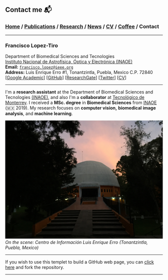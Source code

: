 
## Contact me 📬
###  [Home](/index) / [Publications](/publications) / [Research](/research) / [News](/news) / [CV](/brief_cv) / [Coffee](/coffee) / Contact

---

### **Francisco Lopez-Tiro**                       
Department of Biomedical Sciences and Tecnologies                                                
[Instituto Nacional de Astrofísica, Óptica y Electrónica (INAOE)](https://www.inaoep.mx)                                                 
**Email:** [`francisco.lopez@ieee.org`](mailto:francisco.lopez@ieee.org?subject=%20Hello,%20Francisco)                                      
**Address:** Luis Enrique Erro #1, Tonantzintla, Puebla, Mexico C.P. 72840                                  
[[Google Academic](https://scholar.google.es/citations?user=IlG06bYAAAAJ&hl=es)]
[[GitHub](https://github.com/friscolt)]
[[ResearchGate](https://www.researchgate.net/profile/Francisco-Lopez-Tiro)]
[[Twitter](https://twitter.com/Friscolt)]
[[CV](/images/CV_FranciscoLopez.pdf)]

---

I'm a **research assistant** at the Department of Biomedical Sciences and Tecnologies [(INAOE)](https://www.inaoep.mx), and also I'm a **collaborator** at [Tecnológico de Monterrey](https://tec.mx/es). I received a **MSc. degree** in **Biomedical Sciences** from [INAOE](https://www.inaoep.mx) (🇲🇽 2019). My research focuses on **computer vision,** **biomedical image analysis**, and **machine learning**.

![ ](/images/inaoe.jpg)      
*On the scene: Centro de Información Luis Enrique Erro (Tonantzintla, Puebla, Mexico)*

---

If you wish to use this templet to build a GitHub web page, you can [click here](https://github.com/friscolt/friscolt.github.io) and fork the repository. 

---
